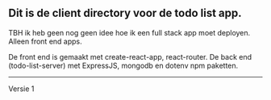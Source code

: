 ## Dit is de client directory voor de todo list app.

TBH ik heb geen nog geen idee hoe ik een full stack app moet deployen.
Alleen front end apps.

De front end is gemaakt met create-react-app, react-router.
De back end (todo-list-server) met ExpressJS, mongodb en dotenv npm paketten.

---

Versie 1

